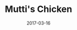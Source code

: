 ---
layout: recipe
title:  "Mutti's Chicken"
image:
imagecredit: 
date: 2017-03-16

authorName: Grandma Mutti
authorURL: 
sourceName: 
sourceURL: 
category: Dinner
tags:
  - poultry
yield: 6
prepTime: 15 
cookTime: 25

ingredients:
- Defrosted whole chicken 1
- Salt & Pepper to cover chicken
- Butter, separated into small cubes 1 stick
- Flour to cover chicken
- Garlic Powder to cover chicken

directions:
- Remove giblets and set aside
- Rinse chicken and place in roasting pan or glass casserole dish
- Add giblets to pan/dish
- Put flour into a shaker if possible
- Salt and heavily pepper chicken. We like lots of pepper.
- Add lots of garlic powder
- Then shake or sprinkle chicken with enough flour to make a nice crust.
- Cut 1 cube butter into small chunks
- Dot chicken all over with butter
- Bake in 350 degree oven until brown
- During cooking process ladle juices over top of chicken

---